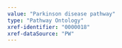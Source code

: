 ```yaml
---
value: "Parkinson disease pathway"
type: "Pathway Ontology"
xref-identifier: "0000018"
xref-dataSource: "PW"
---
```

